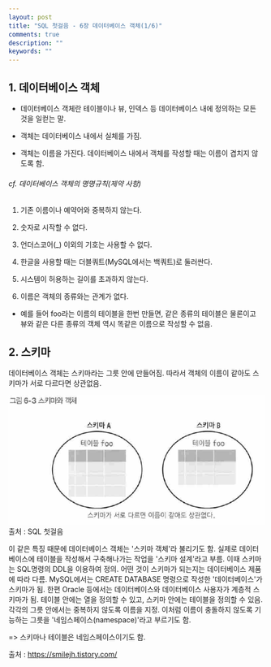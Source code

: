 ```yaml
---
layout: post
title: "SQL 첫걸음 - 6장 데이터베이스 객체(1/6)" 
comments: true
description: ""
keywords: ""
---
```


## 1. 데이터베이스 객체

- 데이터베이스 객체란 테이블이나 뷰, 인덱스 등 데이터베이스 내에 정의하는 모든 것을 일컫는 말. 

- 객체는 데이터베이스 내에서 실체를 가짐.

- 객체는 이름을 가진다. 데이터베이스 내에서 객체를 작성할 때는 이름이 겹치지 않도록 함.

###### cf. 데이터베이스 객체의 명명규칙(제약 사항)

1) 기존 이름이나 예약어와 중복하지 않는다.

2) 숫자로 시작할 수 없다.

3) 언더스코어(_) 이외의 기호는 사용할 수 없다.

4) 한글을 사용할 때는 더블쿼트(MySQL에서는 백쿼트)로 둘러싼다.

5) 시스템이 허용하는 길이를 초과하지 않는다. 

6) 이름은 객체의 종류와는 관계가 없다. 

- 예를 들어 foo라는 이름의 테이블을 한번 만들면, 같은 종류의 테이블은 물론이고 뷰와 같은 다른 종류의 객체 역시 똑같은 이름으로 작성할 수 없음.

## 2. 스키마

데이터베이스 객체는 스키마라는 그릇 안에 만들어짐. 따라서 객체의 이름이 같아도 스키마가 서로 다르다면 상관없음.

![990C843F5B97AEAB07](/images/sql_first_step/990C843F5B97AEAB07.png)
출처 : SQL 첫걸음

이 같은 특징 때문에 데이터베이스 객체는 '스키마 객체'라 불리기도 함. 실제로 데이터베이스에 테이블을 작성해서 구축해나가는 작업을 '스키마 설계'라고 부름. 이때 스키마는 SQL명령의 DDL을 이용하여 정의. 어떤 것이 스키마가 되는지는 데이터베이스 제품에 따라 다름. MySQL에서는 CREATE DATABASE 명령으로 작성한 '데이터베이스'가 스키마가 됨. 한편 Oracle 등에서는 데이터베이스와 데이터베이스 사용자가 계층적 스키마가 됨. 테이블 안에는 열을 정의할 수 있고, 스키마 안에는 테이블을 정의할 수 있음. 각각의 그릇 안에서는 중복하지 않도록 이름을 지정. 이처럼 이름이 충돌하지 않도록 기능하는 그릇을 '네임스페이스(namespace)'라고 부르기도 함. 

=> 스키마나 테이블은 네임스페이스이기도 함. 


출처 : https://smilejh.tistory.com/